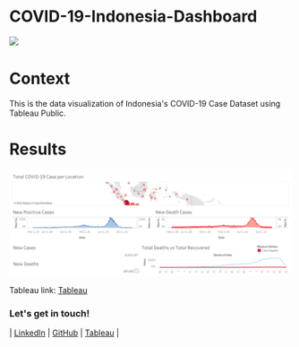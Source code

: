 # COVID-19-Indonesia-Dashboard

![](https://github.com/baressiym/COVID-19-Indonesia-Dashboard/blob/main/pexels-anna-shvets-3962332.jpg)

# Context

This is the data visualization of Indonesia's COVID-19 Case Dataset using Tableau Public.

# Results

![](https://github.com/baressiym/COVID-19-Indonesia-Dashboard/blob/main/Dashboard%201.png)

Tableau link:
[Tableau](https://public.tableau.com/app/profile/baressi.yehezkiel/viz/COVID-19inIndonesia_16588179980530/Dashboard1?publish=yes)



### Let's get in touch!

|  [LinkedIn](https://www.linkedin.com/in/baressi/)  |  [GitHub](https://github.com/baressiym)  | [Tableau](https://public.tableau.com/app/profile/baressi.yehezkiel) |
